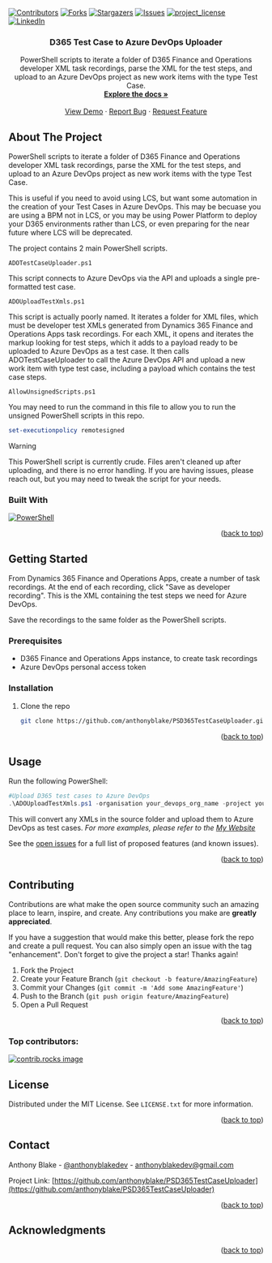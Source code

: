 <!-- Improved compatibility of back to top link: See: https://github.com/othneildrew/Best-README-Template/pull/73 -->
<a id="readme-top"></a>
<!--
*** Thanks for checking out the Best-README-Template. If you have a suggestion
*** that would make this better, please fork the repo and create a pull request
*** or simply open an issue with the tag "enhancement".
*** Don't forget to give the project a star!
*** Thanks again! Now go create something AMAZING! :D
-->



<!-- PROJECT SHIELDS -->
<!--
*** I'm using markdown "reference style" links for readability.
*** Reference links are enclosed in brackets [ ] instead of parentheses ( ).
*** See the bottom of this document for the declaration of the reference variables
*** for contributors-url, forks-url, etc. This is an optional, concise syntax you may use.
*** https://www.markdownguide.org/basic-syntax/#reference-style-links
-->
[![Contributors][contributors-shield]][contributors-url]
[![Forks][forks-shield]][forks-url]
[![Stargazers][stars-shield]][stars-url]
[![Issues][issues-shield]][issues-url]
[![project_license][license-shield]][license-url]
[![LinkedIn][linkedin-shield]][linkedin-url]

<h3 align="center">D365 Test Case to Azure DevOps Uploader</h3>

  <p align="center">
    PowerShell scripts to iterate a folder of D365 Finance and Operations developer XML task recordings, parse the XML for the test steps, and upload to an Azure DevOps project as new work items with the type Test Case.
    <br />
    <a href="https://github.com/anthonyblake/PSD365TestCaseUploader"><strong>Explore the docs »</strong></a>
    <br />
    <br />
    <a href="https://github.com/anthonyblake/PSD365TestCaseUploader">View Demo</a>
    ·
    <a href="https://github.com/anthonyblake/PSD365TestCaseUploader/issues/new?labels=bug&template=bug-report---.md">Report Bug</a>
    ·
    <a href="https://github.com/anthonyblake/PSD365TestCaseUploader/issues/new?labels=enhancement&template=feature-request---.md">Request Feature</a>
  </p>
</div>

<!-- ABOUT THE PROJECT -->
## About The Project

PowerShell scripts to iterate a folder of D365 Finance and Operations developer XML task recordings, parse the XML for the test steps, and upload to an Azure DevOps project as new work items with the type Test Case. 

This is useful if you need to avoid using LCS, but want some automation in the creation of your Test Cases in Azure DevOps. This may be becuase you are using a BPM not in LCS, or you may be using Power Platform to deploy your D365 environments rather than LCS, or even preparing for the near future where LCS will be deprecated.

The project contains 2 main PowerShell scripts.

`ADOTestCaseUploader.ps1`

This script connects to Azure DevOps via the API and uploads a single pre-formatted test case. 

`ADOUploadTestXmls.ps1`

This script is actually poorly named. It iterates a folder for XML files, which must be developer test XMLs generated from Dynamics 365 Finance and Operations Apps task recordings. For each XML, it opens and iterates the markup looking for test steps, which it adds to a payload ready to be uploaded to Azure DevOps as a test case. It then calls ADOTestCaseUploader to call the Azure DevOps API and upload a new work item with type test case, including a payload which contains the test case steps.

`AllowUnsignedScripts.ps1`

You may need to run the command in this file to allow you to run the unsigned PowerShell scripts in this repo.

```powershell
set-executionpolicy remotesigned
```
> [!WARNING]
> This PowerShell script is currently crude. Files aren't cleaned up after uploading, and there is no error handling. If you are having issues, please reach out, but you may need to tweak the script for your needs.

### Built With

[![PowerShell][PowerShell-badge]][PowerShell-url]

<p align="right">(<a href="#readme-top">back to top</a>)</p>

<!-- GETTING STARTED -->
## Getting Started

From Dynamics 365 Finance and Operations Apps, create a number of task recordings. At the end of each recording, click "Save as developer recording". This is the XML containing the test steps we need for Azure DevOps.

Save the recordings to the same folder as the PowerShell scripts.

### Prerequisites

- D365 Finance and Operations Apps instance, to create task recordings
- Azure DevOps personal access token

### Installation

1. Clone the repo
   ```sh
   git clone https://github.com/anthonyblake/PSD365TestCaseUploader.git
   ```
<p align="right">(<a href="#readme-top">back to top</a>)</p>

<!-- USAGE EXAMPLES -->
## Usage

Run the following PowerShell:

```powershell
#Upload D365 test cases to Azure DevOps
.\ADOUploadTestXmls.ps1 -organisation your_devops_org_name -project your_devops_project_name -pat azure_devops_personal_access_token
```
This will convert any XMLs in the source folder and upload them to Azure DevOps as test cases.
_For more examples, please refer to the [My Website](https://anthonyblake.github.io)_

See the [open issues](https://github.com/anthonyblake/PSD365TestCaseUploader/issues) for a full list of proposed features (and known issues).

<p align="right">(<a href="#readme-top">back to top</a>)</p>

<!-- CONTRIBUTING -->
## Contributing

Contributions are what make the open source community such an amazing place to learn, inspire, and create. Any contributions you make are **greatly appreciated**.

If you have a suggestion that would make this better, please fork the repo and create a pull request. You can also simply open an issue with the tag "enhancement".
Don't forget to give the project a star! Thanks again!

1. Fork the Project
2. Create your Feature Branch (`git checkout -b feature/AmazingFeature`)
3. Commit your Changes (`git commit -m 'Add some AmazingFeature'`)
4. Push to the Branch (`git push origin feature/AmazingFeature`)
5. Open a Pull Request

<p align="right">(<a href="#readme-top">back to top</a>)</p>

### Top contributors:

<a href="https://github.com/anthonyblake/PSD365TestCaseUploader/graphs/contributors">
  <img src="https://contrib.rocks/image?repo=anthonyblake/PSD365TestCaseUploader" alt="contrib.rocks image" />
</a>

<!-- LICENSE -->
## License

Distributed under the MIT License. See `LICENSE.txt` for more information.

<p align="right">(<a href="#readme-top">back to top</a>)</p>

<!-- CONTACT -->
## Contact

Anthony Blake - [@anthonyblakedev](https://twitter.com/anthonyblakedev) - anthonyblakedev@gmail.com

Project Link: [https://github.com/anthonyblake/PSD365TestCaseUploader](https://github.com/anthonyblake/PSD365TestCaseUploader)

<p align="right">(<a href="#readme-top">back to top</a>)</p>

<!-- ACKNOWLEDGMENTS -->
## Acknowledgments

<p align="right">(<a href="#readme-top">back to top</a>)</p>

<!-- MARKDOWN LINKS & IMAGES -->
<!-- https://www.markdownguide.org/basic-syntax/#reference-style-links -->
[contributors-shield]: https://img.shields.io/github/contributors/anthonyblake/PSD365TestCaseUploader.svg?style=for-the-badge
[contributors-url]: https://github.com/anthonyblake/PSD365TestCaseUploader/graphs/contributors
[forks-shield]: https://img.shields.io/github/forks/anthonyblake/PSD365TestCaseUploader.svg?style=for-the-badge
[forks-url]: https://github.com/anthonyblake/PSD365TestCaseUploader/network/members
[stars-shield]: https://img.shields.io/github/stars/anthonyblake/PSD365TestCaseUploader.svg?style=for-the-badge
[stars-url]: https://github.com/anthonyblake/PSD365TestCaseUploader/stargazers
[issues-shield]: https://img.shields.io/github/issues/anthonyblake/PSD365TestCaseUploader.svg?style=for-the-badge
[issues-url]: https://github.com/anthonyblake/PSD365TestCaseUploader/issues
[license-shield]: https://img.shields.io/github/license/anthonyblake/PSD365TestCaseUploader.svg?style=for-the-badge
[license-url]: https://github.com/anthonyblake/PSD365TestCaseUploader/blob/master/LICENSE.txt
[linkedin-shield]: https://img.shields.io/badge/-LinkedIn-black.svg?style=for-the-badge&logo=linkedin&colorB=555
[linkedin-url]: https://linkedin.com/in/anthonyblakedynamics
[product-screenshot]: images/screenshot.png
[Next.js]: https://img.shields.io/badge/next.js-000000?style=for-the-badge&logo=nextdotjs&logoColor=white
[Next-url]: https://nextjs.org/
[React.js]: https://img.shields.io/badge/React-20232A?style=for-the-badge&logo=react&logoColor=61DAFB
[React-url]: https://reactjs.org/
[Vue.js]: https://img.shields.io/badge/Vue.js-35495E?style=for-the-badge&logo=vuedotjs&logoColor=4FC08D
[Vue-url]: https://vuejs.org/
[Angular.io]: https://img.shields.io/badge/Angular-DD0031?style=for-the-badge&logo=angular&logoColor=white
[Angular-url]: https://angular.io/
[Svelte.dev]: https://img.shields.io/badge/Svelte-4A4A55?style=for-the-badge&logo=svelte&logoColor=FF3E00
[Svelte-url]: https://svelte.dev/
[Laravel.com]: https://img.shields.io/badge/Laravel-FF2D20?style=for-the-badge&logo=laravel&logoColor=white
[Laravel-url]: https://laravel.com
[Bootstrap.com]: https://img.shields.io/badge/Bootstrap-563D7C?style=for-the-badge&logo=bootstrap&logoColor=white
[Bootstrap-url]: https://getbootstrap.com
[JQuery.com]: https://img.shields.io/badge/jQuery-0769AD?style=for-the-badge&logo=jquery&logoColor=white
[JQuery-url]: https://jquery.com 
[PowerShell-badge]: https://img.shields.io/badge/Built_with-PowerShell-blue
[PowerShell-url]: https://learn.microsoft.com/en-us/powershell/scripting/overview?view=powershell-7.4
